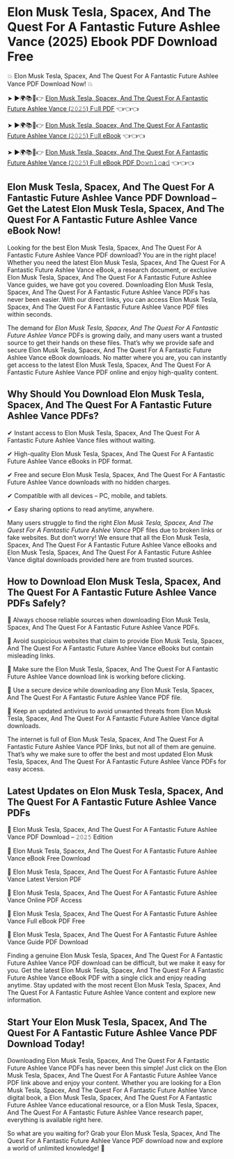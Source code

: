 # Elon Musk Tesla, Spacex, And The Quest For A Fantastic Future Ashlee Vance (2025) Ebook PDF Download Free

💥 Elon Musk Tesla, Spacex, And The Quest For A Fantastic Future Ashlee Vance PDF Download Now! 💥

➤ ►🌍📚📱👉 [Elon Musk Tesla, Spacex, And The Quest For A Fantastic Future Ashlee Vance (𝟸𝟶𝟸𝟻) F𝚞ll PDF](https://getpdf.xyz/elon-musk-tesla-spacex-and-the-quest-for-a-fantastic-future-ashlee-vance) 👈👈👈


➤ ►🌍📚📱👉 [Elon Musk Tesla, Spacex, And The Quest For A Fantastic Future Ashlee Vance (𝟸𝟶𝟸𝟻) F𝚞ll eBook](https://getpdf.xyz/elon-musk-tesla-spacex-and-the-quest-for-a-fantastic-future-ashlee-vance) 👈👈👈


➤ ►🌍📚📱👉 [Elon Musk Tesla, Spacex, And The Quest For A Fantastic Future Ashlee Vance (𝟸𝟶𝟸𝟻) F𝚞ll eBook PDF D𝚘𝚠𝚗𝚕𝚘a𝚍](https://getpdf.xyz/elon-musk-tesla-spacex-and-the-quest-for-a-fantastic-future-ashlee-vance) 👈👈👈


## Elon Musk Tesla, Spacex, And The Quest For A Fantastic Future Ashlee Vance PDF Download – Get the Latest Elon Musk Tesla, Spacex, And The Quest For A Fantastic Future Ashlee Vance eBook Now!

Looking for the best Elon Musk Tesla, Spacex, And The Quest For A Fantastic Future Ashlee Vance PDF download? You are in the right place! Whether you need the latest Elon Musk Tesla, Spacex, And The Quest For A Fantastic Future Ashlee Vance eBook, a research document, or exclusive Elon Musk Tesla, Spacex, And The Quest For A Fantastic Future Ashlee Vance guides, we have got you covered. Downloading Elon Musk Tesla, Spacex, And The Quest For A Fantastic Future Ashlee Vance PDFs has never been easier. With our direct links, you can access Elon Musk Tesla, Spacex, And The Quest For A Fantastic Future Ashlee Vance PDF files within seconds.

The demand for *Elon Musk Tesla, Spacex, And The Quest For A Fantastic Future Ashlee Vance* PDFs is growing daily, and many users want a trusted source to get their hands on these files. That’s why we provide safe and secure Elon Musk Tesla, Spacex, And The Quest For A Fantastic Future Ashlee Vance eBook downloads. No matter where you are, you can instantly get access to the latest Elon Musk Tesla, Spacex, And The Quest For A Fantastic Future Ashlee Vance PDF online and enjoy high-quality content.

## Why Should You Download Elon Musk Tesla, Spacex, And The Quest For A Fantastic Future Ashlee Vance PDFs?

✔ Instant access to Elon Musk Tesla, Spacex, And The Quest For A Fantastic Future Ashlee Vance files without waiting.

✔ High-quality Elon Musk Tesla, Spacex, And The Quest For A Fantastic Future Ashlee Vance eBooks in PDF format.

✔ Free and secure Elon Musk Tesla, Spacex, And The Quest For A Fantastic Future Ashlee Vance downloads with no hidden charges.

✔ Compatible with all devices – PC, mobile, and tablets.

✔ Easy sharing options to read anytime, anywhere.

Many users struggle to find the right *Elon Musk Tesla, Spacex, And The Quest For A Fantastic Future Ashlee Vance* PDF files due to broken links or fake websites. But don’t worry! We ensure that all the Elon Musk Tesla, Spacex, And The Quest For A Fantastic Future Ashlee Vance eBooks and Elon Musk Tesla, Spacex, And The Quest For A Fantastic Future Ashlee Vance digital downloads provided here are from trusted sources.

## How to Download Elon Musk Tesla, Spacex, And The Quest For A Fantastic Future Ashlee Vance PDFs Safely?

📌 Always choose reliable sources when downloading Elon Musk Tesla, Spacex, And The Quest For A Fantastic Future Ashlee Vance PDFs.

📌 Avoid suspicious websites that claim to provide Elon Musk Tesla, Spacex, And The Quest For A Fantastic Future Ashlee Vance eBooks but contain misleading links.

📌 Make sure the Elon Musk Tesla, Spacex, And The Quest For A Fantastic Future Ashlee Vance download link is working before clicking.

📌 Use a secure device while downloading any Elon Musk Tesla, Spacex, And The Quest For A Fantastic Future Ashlee Vance PDF file.

📌 Keep an updated antivirus to avoid unwanted threats from Elon Musk Tesla, Spacex, And The Quest For A Fantastic Future Ashlee Vance digital downloads.

The internet is full of Elon Musk Tesla, Spacex, And The Quest For A Fantastic Future Ashlee Vance PDF links, but not all of them are genuine. That’s why we make sure to offer the best and most updated Elon Musk Tesla, Spacex, And The Quest For A Fantastic Future Ashlee Vance PDFs for easy access.

## Latest Updates on Elon Musk Tesla, Spacex, And The Quest For A Fantastic Future Ashlee Vance PDFs

🔹 Elon Musk Tesla, Spacex, And The Quest For A Fantastic Future Ashlee Vance PDF Download – 𝟸𝟶𝟸𝟻 Edition

🔹 Elon Musk Tesla, Spacex, And The Quest For A Fantastic Future Ashlee Vance eBook Free Download

🔹 Elon Musk Tesla, Spacex, And The Quest For A Fantastic Future Ashlee Vance Latest Version PDF

🔹 Elon Musk Tesla, Spacex, And The Quest For A Fantastic Future Ashlee Vance Online PDF Access

🔹 Elon Musk Tesla, Spacex, And The Quest For A Fantastic Future Ashlee Vance Full eBook PDF Free

🔹 Elon Musk Tesla, Spacex, And The Quest For A Fantastic Future Ashlee Vance Guide PDF Download

Finding a genuine Elon Musk Tesla, Spacex, And The Quest For A Fantastic Future Ashlee Vance PDF download can be difficult, but we make it easy for you. Get the latest Elon Musk Tesla, Spacex, And The Quest For A Fantastic Future Ashlee Vance eBook PDF with a single click and enjoy reading anytime. Stay updated with the most recent Elon Musk Tesla, Spacex, And The Quest For A Fantastic Future Ashlee Vance content and explore new information.

## Start Your Elon Musk Tesla, Spacex, And The Quest For A Fantastic Future Ashlee Vance PDF Download Today!

Downloading Elon Musk Tesla, Spacex, And The Quest For A Fantastic Future Ashlee Vance PDFs has never been this simple! Just click on the Elon Musk Tesla, Spacex, And The Quest For A Fantastic Future Ashlee Vance PDF link above and enjoy your content. Whether you are looking for a Elon Musk Tesla, Spacex, And The Quest For A Fantastic Future Ashlee Vance digital book, a Elon Musk Tesla, Spacex, And The Quest For A Fantastic Future Ashlee Vance educational resource, or a Elon Musk Tesla, Spacex, And The Quest For A Fantastic Future Ashlee Vance research paper, everything is available right here.

So what are you waiting for? Grab your Elon Musk Tesla, Spacex, And The Quest For A Fantastic Future Ashlee Vance PDF download now and explore a world of unlimited knowledge! 🚀